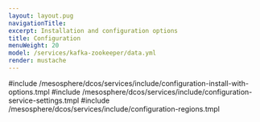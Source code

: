 ```yaml
---
layout: layout.pug
navigationTitle:
excerpt: Installation and configuration options
title: Configuration
menuWeight: 20
model: /services/kafka-zookeeper/data.yml
render: mustache
---
```


#include /mesosphere/dcos/services/include/configuration-install-with-options.tmpl
#include /mesosphere/dcos/services/include/configuration-service-settings.tmpl
#include /mesosphere/dcos/services/include/configuration-regions.tmpl

